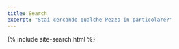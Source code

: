 ```yaml
---
title: Search
excerpt: "Stai cercando qualche Pezzo in particolare?"
---
```


{% include site-search.html %}
